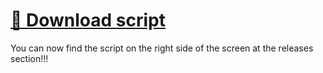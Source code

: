 # [💾 Download script](https://github.com/ILikeLight/Bundle-ID-Finder/archive/refs/heads/main.zip)
You can now find the script on the right side of the screen at the releases section!!!
